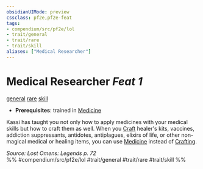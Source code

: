 ```yaml
---
obsidianUIMode: preview
cssclass: pf2e,pf2e-feat
tags:
- compendium/src/pf2e/lol
- trait/general
- trait/rare
- trait/skill
aliases: ["Medical Researcher"]
---
```

# Medical Researcher  *Feat 1*  
[general](rules/traits/general.md)  [rare](rules/traits/rare.md)  [skill](rules/traits/skill.md)  

- **Prerequisites**: trained in [Medicine](compendium/skills.md#Medicine)

Kassi has taught you not only how to apply medicines with your medical skills but how to craft them as well. When you [Craft](rules/actions/craft.md) healer's kits, vaccines, addiction suppressants, antidotes, antiplagues, elixirs of life, or other non-magical medical or healing items, you can use [Medicine](compendium/skills.md#Medicine) instead of [Crafting](compendium/skills.md#Crafting).

*Source: Lost Omens: Legends p. 72*  
%% #compendium/src/pf2e/lol #trait/general #trait/rare #trait/skill %%